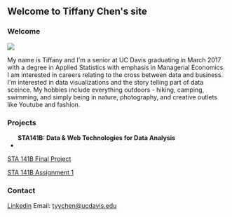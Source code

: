 ## Welcome to Tiffany Chen's site

### Welcome
<img src="images/tiff.png">

My name is Tiffany and I'm a senior at UC Davis graduating in March 2017 with a degree in Applied Statistics with emphasis in Managerial Economics. I am interested in careers relating to the cross between data and business. I'm interested in data visualizations and the story telling part of data sceince. My hobbies include everything outdoors - hiking, camping, swimming, and simply being in nature, photography, and creative outlets like Youtube and fashion.


###  Projects
<ul>
<b>STA141B: Data & Web Technologies for Data Analysis</b>
<li><a href="assignments/assignment1.html" title=assignment 1</a></li>

</ul>

[STA 141B Final Project](https://github.com/itstiffchen/sta141proj)

[STA 141B Assignment 1](https://github.com/itstiffchen/itstiffchen.github.io/blob/master/assignment1.ipynb)

###  Contact
[Linkedin](https://linkedin.com/in/tiffchenn)
Email: tyychen@ucdavis.edu

